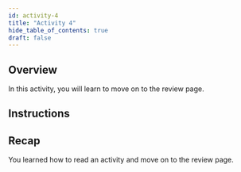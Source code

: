 ```yaml
---
id: activity-4
title: "Activity 4"
hide_table_of_contents: true
draft: false
---
```


## Overview
In this activity, you will learn to move on to the review page. 

## Instructions


## Recap

You learned how to read an activity and move on to the review page. 